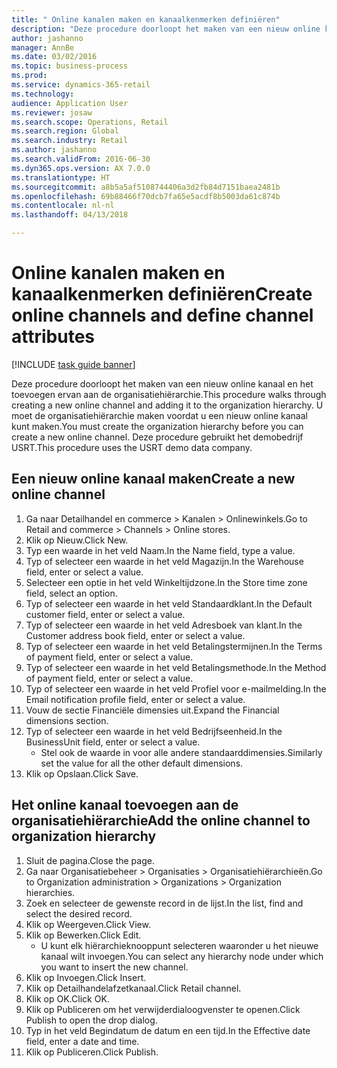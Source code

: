 ```yaml
--- 
title: " Online kanalen maken en kanaalkenmerken definiëren"
description: "Deze procedure doorloopt het maken van een nieuw online kanaal en het toevoegen ervan aan de organisatiehiërarchie."
author: jashanno
manager: AnnBe
ms.date: 03/02/2016
ms.topic: business-process
ms.prod: 
ms.service: dynamics-365-retail
ms.technology: 
audience: Application User
ms.reviewer: josaw
ms.search.scope: Operations, Retail
ms.search.region: Global
ms.search.industry: Retail
ms.author: jashanno
ms.search.validFrom: 2016-06-30
ms.dyn365.ops.version: AX 7.0.0
ms.translationtype: HT
ms.sourcegitcommit: a8b5a5af5108744406a3d2fb84d7151baea2481b
ms.openlocfilehash: 69b88466f70dcb7fa65e5acdf8b5003da61c874b
ms.contentlocale: nl-nl
ms.lasthandoff: 04/13/2018

---
```

# <a name="create-online-channels-and-define-channel-attributes"></a><span data-ttu-id="7361d-103"> Online kanalen maken en kanaalkenmerken definiëren</span><span class="sxs-lookup"><span data-stu-id="7361d-103">Create online channels and define channel attributes</span></span>

[!INCLUDE [task guide banner](../includes/task-guide-banner.md)]

<span data-ttu-id="7361d-104">Deze procedure doorloopt het maken van een nieuw online kanaal en het toevoegen ervan aan de organisatiehiërarchie.</span><span class="sxs-lookup"><span data-stu-id="7361d-104">This procedure walks through creating a new online channel and adding it to the organization hierarchy.</span></span> <span data-ttu-id="7361d-105">U moet de organisatiehiërarchie maken voordat u een nieuw online kanaal kunt maken.</span><span class="sxs-lookup"><span data-stu-id="7361d-105">You must create the organization hierarchy before you can create a new online channel.</span></span> <span data-ttu-id="7361d-106">Deze procedure gebruikt het demobedrijf USRT.</span><span class="sxs-lookup"><span data-stu-id="7361d-106">This procedure uses the USRT demo data company.</span></span>


## <a name="create-a-new-online-channel"></a><span data-ttu-id="7361d-107">Een nieuw online kanaal maken</span><span class="sxs-lookup"><span data-stu-id="7361d-107">Create a new online channel</span></span>
1. <span data-ttu-id="7361d-108">Ga naar Detailhandel en commerce > Kanalen > Onlinewinkels.</span><span class="sxs-lookup"><span data-stu-id="7361d-108">Go to Retail and commerce > Channels > Online stores.</span></span>
2. <span data-ttu-id="7361d-109">Klik op Nieuw.</span><span class="sxs-lookup"><span data-stu-id="7361d-109">Click New.</span></span>
3. <span data-ttu-id="7361d-110">Typ een waarde in het veld Naam.</span><span class="sxs-lookup"><span data-stu-id="7361d-110">In the Name field, type a value.</span></span>
4. <span data-ttu-id="7361d-111">Typ of selecteer een waarde in het veld Magazijn.</span><span class="sxs-lookup"><span data-stu-id="7361d-111">In the Warehouse field, enter or select a value.</span></span>
5. <span data-ttu-id="7361d-112">Selecteer een optie in het veld Winkeltijdzone.</span><span class="sxs-lookup"><span data-stu-id="7361d-112">In the Store time zone field, select an option.</span></span>
6. <span data-ttu-id="7361d-113">Typ of selecteer een waarde in het veld Standaardklant.</span><span class="sxs-lookup"><span data-stu-id="7361d-113">In the Default customer field, enter or select a value.</span></span>
7. <span data-ttu-id="7361d-114">Typ of selecteer een waarde in het veld Adresboek van klant.</span><span class="sxs-lookup"><span data-stu-id="7361d-114">In the Customer address book field, enter or select a value.</span></span>
8. <span data-ttu-id="7361d-115">Typ of selecteer een waarde in het veld Betalingstermijnen.</span><span class="sxs-lookup"><span data-stu-id="7361d-115">In the Terms of payment field, enter or select a value.</span></span>
9. <span data-ttu-id="7361d-116">Typ of selecteer een waarde in het veld Betalingsmethode.</span><span class="sxs-lookup"><span data-stu-id="7361d-116">In the Method of payment field, enter or select a value.</span></span>
10. <span data-ttu-id="7361d-117">Typ of selecteer een waarde in het veld Profiel voor e-mailmelding.</span><span class="sxs-lookup"><span data-stu-id="7361d-117">In the Email notification profile field, enter or select a value.</span></span>
11. <span data-ttu-id="7361d-118">Vouw de sectie Financiële dimensies uit.</span><span class="sxs-lookup"><span data-stu-id="7361d-118">Expand the Financial dimensions section.</span></span>
12. <span data-ttu-id="7361d-119">Typ of selecteer een waarde in het veld Bedrijfseenheid.</span><span class="sxs-lookup"><span data-stu-id="7361d-119">In the BusinessUnit field, enter or select a value.</span></span>
    * <span data-ttu-id="7361d-120">Stel ook de waarde in voor alle andere standaarddimensies.</span><span class="sxs-lookup"><span data-stu-id="7361d-120">Similarly set the value for all the other default dimensions.</span></span>  
13. <span data-ttu-id="7361d-121">Klik op Opslaan.</span><span class="sxs-lookup"><span data-stu-id="7361d-121">Click Save.</span></span>

## <a name="add-the-online-channel-to-organization-hierarchy"></a><span data-ttu-id="7361d-122">Het online kanaal toevoegen aan de organisatiehiërarchie</span><span class="sxs-lookup"><span data-stu-id="7361d-122">Add the online channel to organization hierarchy</span></span>
1. <span data-ttu-id="7361d-123">Sluit de pagina.</span><span class="sxs-lookup"><span data-stu-id="7361d-123">Close the page.</span></span>
2. <span data-ttu-id="7361d-124">Ga naar Organisatiebeheer > Organisaties > Organisatiehiërarchieën.</span><span class="sxs-lookup"><span data-stu-id="7361d-124">Go to Organization administration > Organizations > Organization hierarchies.</span></span>
3. <span data-ttu-id="7361d-125">Zoek en selecteer de gewenste record in de lijst.</span><span class="sxs-lookup"><span data-stu-id="7361d-125">In the list, find and select the desired record.</span></span>
4. <span data-ttu-id="7361d-126">Klik op Weergeven.</span><span class="sxs-lookup"><span data-stu-id="7361d-126">Click View.</span></span>
5. <span data-ttu-id="7361d-127">Klik op Bewerken.</span><span class="sxs-lookup"><span data-stu-id="7361d-127">Click Edit.</span></span>
    * <span data-ttu-id="7361d-128">U kunt elk hiërarchieknooppunt selecteren waaronder u het nieuwe kanaal wilt invoegen.</span><span class="sxs-lookup"><span data-stu-id="7361d-128">You can select any hierarchy node under which you want to insert the new channel.</span></span>  
6. <span data-ttu-id="7361d-129">Klik op Invoegen.</span><span class="sxs-lookup"><span data-stu-id="7361d-129">Click Insert.</span></span>
7. <span data-ttu-id="7361d-130">Klik op Detailhandelafzetkanaal.</span><span class="sxs-lookup"><span data-stu-id="7361d-130">Click Retail channel.</span></span>
8. <span data-ttu-id="7361d-131">Klik op OK.</span><span class="sxs-lookup"><span data-stu-id="7361d-131">Click OK.</span></span>
9. <span data-ttu-id="7361d-132">Klik op Publiceren om het verwijderdialoogvenster te openen.</span><span class="sxs-lookup"><span data-stu-id="7361d-132">Click Publish to open the drop dialog.</span></span>
10. <span data-ttu-id="7361d-133">Typ in het veld Begindatum de datum en een tijd.</span><span class="sxs-lookup"><span data-stu-id="7361d-133">In the Effective date field, enter a date and time.</span></span>
11. <span data-ttu-id="7361d-134">Klik op Publiceren.</span><span class="sxs-lookup"><span data-stu-id="7361d-134">Click Publish.</span></span>


